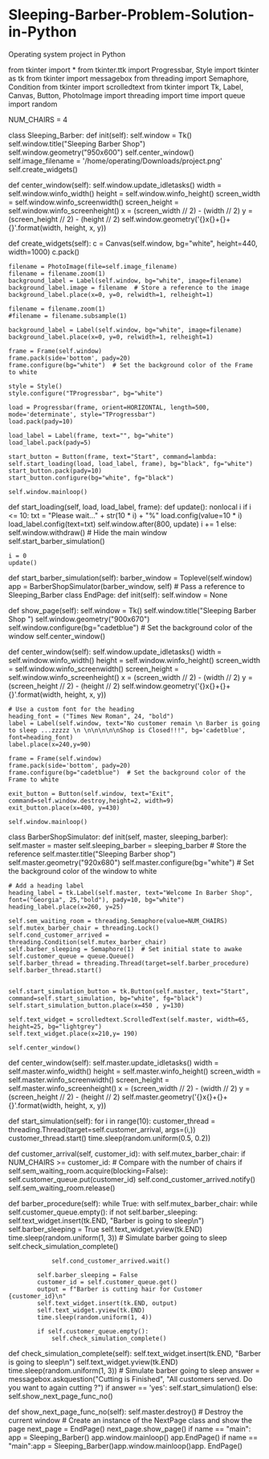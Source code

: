 # Sleeping-Barber-Problem-Solution-in-Python 
Operating system project in Python   

from tkinter import * from tkinter.ttk import Progressbar, Style import tkinter as tk from tkinter import messagebox from threading import Semaphore, Condition from tkinter import scrolledtext from tkinter import Tk, Label, Canvas, Button, PhotoImage import threading import time import queue import random

NUM_CHAIRS = 4

class Sleeping_Barber: def init(self): self.window = Tk() self.window.title("Sleeping Barber Shop") self.window.geometry("950x600") self.center_window() self.image_filename = '/home/operating/Downloads/project.png' self.create_widgets()

def center_window(self):
    self.window.update_idletasks()
    width = self.window.winfo_width()
    height = self.window.winfo_height()
    screen_width = self.window.winfo_screenwidth()
    screen_height = self.window.winfo_screenheight()
    x = (screen_width // 2) - (width // 2)
    y = (screen_height // 2) - (height // 2)
    self.window.geometry('{}x{}+{}+{}'.format(width, height, x, y))

def create_widgets(self):
    c = Canvas(self.window, bg="white", height=440, width=1000)
    c.pack()

    filename = PhotoImage(file=self.image_filename)
    filename = filename.zoom(1)
    background_label = Label(self.window, bg="white", image=filename)
    background_label.image = filename  # Store a reference to the image
    background_label.place(x=0, y=0, relwidth=1, relheight=1)
    
    filename = filename.zoom(1)
    #filename = filename.subsample(1)

    background_label = Label(self.window, bg="white", image=filename)
    background_label.place(x=0, y=0, relwidth=1, relheight=1)

    frame = Frame(self.window)
    frame.pack(side='bottom', pady=20)
    frame.configure(bg="white")  # Set the background color of the Frame to white

    style = Style()
    style.configure("TProgressbar", bg="white")

    load = Progressbar(frame, orient=HORIZONTAL, length=500, mode='determinate', style="TProgressbar")
    load.pack(pady=10)

    load_label = Label(frame, text="", bg="white")
    load_label.pack(pady=5)

    start_button = Button(frame, text="Start", command=lambda: self.start_loading(load, load_label, frame), bg="black", fg="white")
    start_button.pack(pady=10)
    start_button.configure(bg="white", fg="black")

    self.window.mainloop()

def start_loading(self, load, load_label, frame):
    def update():
        nonlocal i
        if i <= 10:
            txt = "Please wait..." + str(10 * i) + "%"
            load.config(value=10 * i)
            load_label.config(text=txt)
            self.window.after(800, update)
            i += 1
        else:
            self.window.withdraw()  # Hide the main window
            self.start_barber_simulation()

    i = 0
    update()

def start_barber_simulation(self):
    barber_window = Toplevel(self.window)
    app = BarberShopSimulator(barber_window, self)  # Pass a reference to Sleeping_Barber
class EndPage: def init(self): self.window = None

def show_page(self):
    self.window = Tk()
    self.window.title("Sleeping Barber Shop ")
    self.window.geometry("900x670")
    self.window.configure(bg="cadetblue")  # Set the background color of the window 
    self.center_window()
    
def center_window(self):
    self.window.update_idletasks()
    width = self.window.winfo_width()
    height = self.window.winfo_height()
    screen_width = self.window.winfo_screenwidth()
    screen_height = self.window.winfo_screenheight()
    x = (screen_width // 2) - (width // 2)
    y = (screen_height // 2) - (height // 2)
    self.window.geometry('{}x{}+{}+{}'.format(width, height, x, y))

    
    # Use a custom font for the heading
    heading_font = ("Times New Roman", 24, "bold")
    label = Label(self.window, text="No customer remain \n Barber is going to sleep ...zzzzz \n \n\n\n\n\nShop is Closed!!!", bg='cadetblue', font=heading_font)
    label.place(x=240,y=90)
    
    frame = Frame(self.window)
    frame.pack(side='bottom', pady=20)
    frame.configure(bg="cadetblue")  # Set the background color of the Frame to white

    exit_button = Button(self.window, text="Exit", command=self.window.destroy,height=2, width=9)
    exit_button.place(x=400, y=430)

    self.window.mainloop()
class BarberShopSimulator: def init(self, master, sleeping_barber): self.master = master self.sleeping_barber = sleeping_barber # Store the reference self.master.title("Sleeping Barber shop") self.master.geometry("920x680") self.master.configure(bg="white") # Set the background color of the window to white

    # Add a heading label
    heading_label = tk.Label(self.master, text="Welcome In Barber Shop", font=("Georgia", 25,"bold"), pady=10, bg="white")
    heading_label.place(x=260, y=25)
     
    self.sem_waiting_room = threading.Semaphore(value=NUM_CHAIRS)
    self.mutex_barber_chair = threading.Lock()
    self.cond_customer_arrived = threading.Condition(self.mutex_barber_chair)
    self.barber_sleeping = Semaphore(1)  # Set initial state to awake
    self.customer_queue = queue.Queue()
    self.barber_thread = threading.Thread(target=self.barber_procedure)
    self.barber_thread.start()
     

    self.start_simulation_button = tk.Button(self.master, text="Start", command=self.start_simulation, bg="white", fg="black")
    self.start_simulation_button.place(x=450 , y=130)

    self.text_widget = scrolledtext.ScrolledText(self.master, width=65, height=25, bg="lightgrey")
    self.text_widget.place(x=210,y= 190)
    
    self.center_window()

def center_window(self):
    self.master.update_idletasks()
    width = self.master.winfo_width()
    height = self.master.winfo_height()
    screen_width = self.master.winfo_screenwidth()
    screen_height = self.master.winfo_screenheight()
    x = (screen_width // 2) - (width // 2)
    y = (screen_height // 2) - (height // 2)
    self.master.geometry('{}x{}+{}+{}'.format(width, height, x, y))

def start_simulation(self):
    for i in range(10):
        customer_thread = threading.Thread(target=self.customer_arrival, args=(i,))
        customer_thread.start()
        time.sleep(random.uniform(0.5, 0.2))

def customer_arrival(self, customer_id):
    with self.mutex_barber_chair:
        if NUM_CHAIRS >= customer_id:  # Compare with the number of chairs
            if self.sem_waiting_room.acquire(blocking=False):
                self.customer_queue.put(customer_id)
                self.cond_customer_arrived.notify()
                self.sem_waiting_room.release()

def barber_procedure(self):
    while True:
        with self.mutex_barber_chair:
            while self.customer_queue.empty():
                if not self.barber_sleeping:
                    self.text_widget.insert(tk.END, "Barber is going to sleep\n")
                    self.barber_sleeping = True
                    self.text_widget.yview(tk.END)
                    time.sleep(random.uniform(1, 3))  # Simulate barber going to sleep
                    self.check_simulation_complete()

                self.cond_customer_arrived.wait()

            self.barber_sleeping = False
            customer_id = self.customer_queue.get()
            output = f"Barber is cutting hair for Customer {customer_id}\n"
            self.text_widget.insert(tk.END, output)
            self.text_widget.yview(tk.END)
            time.sleep(random.uniform(1, 4))

            if self.customer_queue.empty():
                self.check_simulation_complete()

def check_simulation_complete(self):
    self.text_widget.insert(tk.END, "Barber is going to sleep\n")
    self.text_widget.yview(tk.END)
    time.sleep(random.uniform(1, 3))  # Simulate barber going to sleep
    answer = messagebox.askquestion("Cutting is  Finished",
                                     "All customers served. Do you want to again cutting ?")
    if answer == 'yes':
        self.start_simulation()
    else:
        self.show_next_page_func_no()

def show_next_page_func_no(self):
    self.master.destroy()  # Destroy the current window
    # Create an instance of the NextPage class and show the page
    next_page = EndPage()
    next_page.show_page()
if name == "main": app = Sleeping_Barber() app.window.mainloop() app.EndPage()
if name == "main":app = Sleeping_Barber()app.window.mainloop()app. EndPage()
